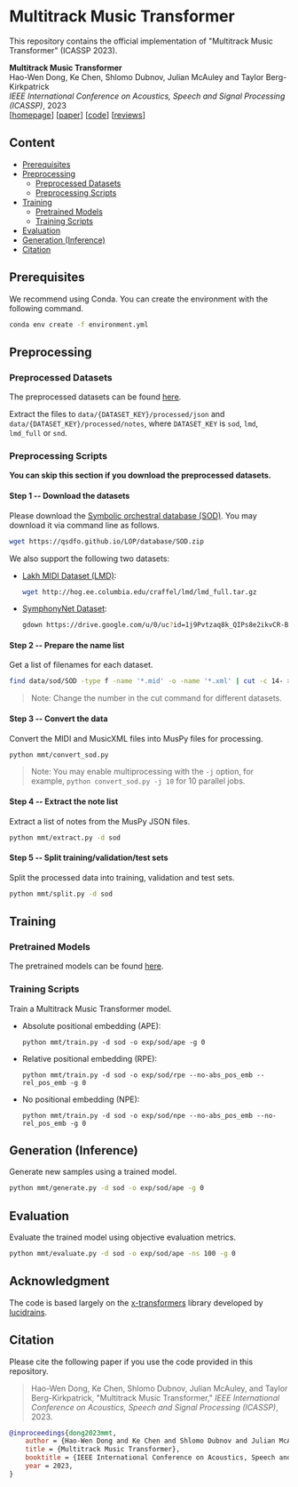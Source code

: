 # Multitrack Music Transformer

This repository contains the official implementation of "Multitrack Music Transformer" (ICASSP 2023).

__Multitrack Music Transformer__<br>
Hao-Wen Dong, Ke Chen, Shlomo Dubnov, Julian McAuley and Taylor Berg-Kirkpatrick<br>
_IEEE International Conference on Acoustics, Speech and Signal Processing (ICASSP)_, 2023<br>
[[homepage](https://salu133445.github.io/mmt/)]
[[paper](https://arxiv.org/pdf/2207.06983.pdf)]
[[code](https://github.com/salu133445/mmt)]
[[reviews](https://salu133445.github.io/pdf/mmt-icassp2023-reviews.pdf)]

## Content

- [Prerequisites](#prerequisites)
- [Preprocessing](#preprocessing)
  - [Preprocessed Datasets](#preprocessed-datasets)
  - [Preprocessing Scripts](#preprocessing-scripts)
- [Training](#training)
  - [Pretrained Models](#pretrained-models)
  - [Training Scripts](#training-scripts)
- [Evaluation](#evaluation)
- [Generation (Inference)](#generation-inference)
- [Citation](#citation)

## Prerequisites

We recommend using Conda. You can create the environment with the following command.

```sh
conda env create -f environment.yml
```

## Preprocessing

### Preprocessed Datasets

The preprocessed datasets can be found [here](https://ucsdcloud-my.sharepoint.com/:f:/g/personal/h3dong_ucsd_edu/Er7nrsVc7NhNtYVSdWpHMQwBS5U1dXo0q0eQEi2LW-DVGw).

Extract the files to `data/{DATASET_KEY}/processed/json` and `data/{DATASET_KEY}/processed/notes`, where `DATASET_KEY` is `sod`, `lmd`, `lmd_full` or `snd`.

### Preprocessing Scripts

__You can skip this section if you download the preprocessed datasets.__

#### Step 1 -- Download the datasets

Please download the [Symbolic orchestral database (SOD)](https://qsdfo.github.io/LOP/database.html). You may download it via command line as follows.

```sh
wget https://qsdfo.github.io/LOP/database/SOD.zip
```

We also support the following two datasets:

- [Lakh MIDI Dataset (LMD)](https://qsdfo.github.io/LOP/database.html):

  ```sh
  wget http://hog.ee.columbia.edu/craffel/lmd/lmd_full.tar.gz
  ```

- [SymphonyNet Dataset](https://symphonynet.github.io/):

  ```sh
  gdown https://drive.google.com/u/0/uc?id=1j9Pvtzaq8k_QIPs8e2ikvCR-BusPluTb&export=download
  ```

#### Step 2 -- Prepare the name list

Get a list of filenames for each dataset.

```sh
find data/sod/SOD -type f -name '*.mid' -o -name '*.xml' | cut -c 14- > data/sod/original-names.txt
```

> Note: Change the number in the cut command for different datasets.

#### Step 3 -- Convert the data

Convert the MIDI and MusicXML files into MusPy files for processing.

```sh
python mmt/convert_sod.py
```

> Note: You may enable multiprocessing with the `-j` option, for example, `python convert_sod.py -j 10` for 10 parallel jobs.

#### Step 4 -- Extract the note list

Extract a list of notes from the MusPy JSON files.

```sh
python mmt/extract.py -d sod
```

#### Step 5 -- Split training/validation/test sets

Split the processed data into training, validation and test sets.

```sh
python mmt/split.py -d sod
```

## Training

### Pretrained Models

The pretrained models can be found [here](https://ucsdcloud-my.sharepoint.com/:f:/g/personal/h3dong_ucsd_edu/EqYq6KHrcltHvgJTmw7Nl6MBtv4szg4RUZUPXc4i_RgEkw).

### Training Scripts

Train a Multitrack Music Transformer model.

- Absolute positional embedding (APE):

  `python mmt/train.py -d sod -o exp/sod/ape -g 0`

- Relative positional embedding (RPE):

  `python mmt/train.py -d sod -o exp/sod/rpe --no-abs_pos_emb --rel_pos_emb -g 0`

- No positional embedding (NPE):

  `python mmt/train.py -d sod -o exp/sod/npe --no-abs_pos_emb --no-rel_pos_emb -g 0`

## Generation (Inference)

Generate new samples using a trained model.

```sh
python mmt/generate.py -d sod -o exp/sod/ape -g 0
```

## Evaluation

Evaluate the trained model using objective evaluation metrics.

```sh
python mmt/evaluate.py -d sod -o exp/sod/ape -ns 100 -g 0
```

## Acknowledgment

The code is based largely on the [x-transformers](https://github.com/lucidrains/x-transformers) library developed by [lucidrains](https://github.com/lucidrains).

## Citation

Please cite the following paper if you use the code provided in this repository.

 > Hao-Wen Dong, Ke Chen, Shlomo Dubnov, Julian McAuley, and Taylor Berg-Kirkpatrick, "Multitrack Music Transformer," _IEEE International Conference on Acoustics, Speech and Signal Processing (ICASSP)_, 2023.

```bibtex
@inproceedings{dong2023mmt,
    author = {Hao-Wen Dong and Ke Chen and Shlomo Dubnov and Julian McAuley and Taylor Berg-Kirkpatrick},
    title = {Multitrack Music Transformer},
    booktitle = {IEEE International Conference on Acoustics, Speech and Signal Processing (ICASSP)},
    year = 2023,
}
```
